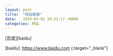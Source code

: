 ```yaml
---
layout: post
title:  "网站链接"
date:   2020-03-02 10:51:17 +0800
categories: 网站
---
```


[百度][baidu]


[baidu]: https://www.baidu.com {:target="_blank"}
